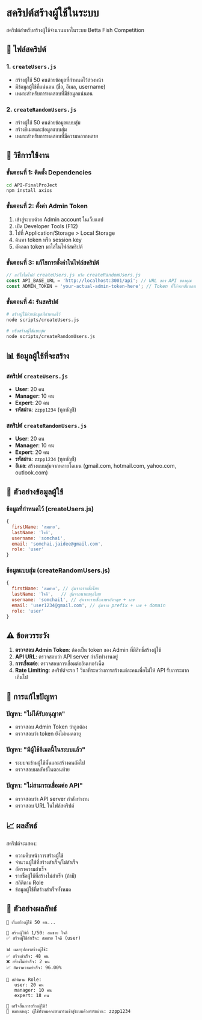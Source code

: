 # สคริปต์สร้างผู้ใช้ในระบบ

สคริปต์สำหรับสร้างผู้ใช้จำนวนมากในระบบ Betta Fish Competition

## 📁 ไฟล์สคริปต์

### 1. `createUsers.js`
- สร้างผู้ใช้ 50 คนด้วยข้อมูลที่กำหนดไว้ล่วงหน้า
- มีข้อมูลผู้ใช้ที่แน่นอน (ชื่อ, อีเมล, username)
- เหมาะสำหรับการทดสอบที่มีข้อมูลแน่นอน

### 2. `createRandomUsers.js`
- สร้างผู้ใช้ 50 คนด้วยข้อมูลแบบสุ่ม
- สร้างอีเมลและข้อมูลแบบสุ่ม
- เหมาะสำหรับการทดสอบที่มีความหลากหลาย

## 🚀 วิธีการใช้งาน

### ขั้นตอนที่ 1: ติดตั้ง Dependencies
```bash
cd API-FinalProJect
npm install axios
```

### ขั้นตอนที่ 2: ตั้งค่า Admin Token
1. เข้าสู่ระบบด้วย Admin account ในเว็บแอป
2. เปิด Developer Tools (F12)
3. ไปที่ Application/Storage > Local Storage
4. ค้นหา token หรือ session key
5. คัดลอก token มาใส่ในไฟล์สคริปต์

### ขั้นตอนที่ 3: แก้ไขการตั้งค่าในไฟล์สคริปต์
```javascript
// แก้ไขในไฟล์ createUsers.js หรือ createRandomUsers.js
const API_BASE_URL = 'http://localhost:3001/api'; // URL ของ API ของคุณ
const ADMIN_TOKEN = 'your-actual-admin-token-here'; // Token ที่ได้จากขั้นตอนที่ 2
```

### ขั้นตอนที่ 4: รันสคริปต์
```bash
# สร้างผู้ใช้ด้วยข้อมูลที่กำหนดไว้
node scripts/createUsers.js

# หรือสร้างผู้ใช้แบบสุ่ม
node scripts/createRandomUsers.js
```

## 📊 ข้อมูลผู้ใช้ที่จะสร้าง

### สคริปต์ `createUsers.js`
- **User**: 20 คน
- **Manager**: 10 คน  
- **Expert**: 20 คน
- **รหัสผ่าน**: `zzpp1234` (ทุกบัญชี)

### สคริปต์ `createRandomUsers.js`
- **User**: 20 คน
- **Manager**: 10 คน
- **Expert**: 20 คน
- **รหัสผ่าน**: `zzpp1234` (ทุกบัญชี)
- **อีเมล**: สร้างแบบสุ่มจากหลายโดเมน (gmail.com, hotmail.com, yahoo.com, outlook.com)

## 📝 ตัวอย่างข้อมูลผู้ใช้

### ข้อมูลที่กำหนดไว้ (createUsers.js)
```javascript
{
  firstName: 'สมชาย',
  lastName: 'ใจดี', 
  username: 'somchai',
  email: 'somchai.jaidee@gmail.com',
  role: 'user'
}
```

### ข้อมูลแบบสุ่ม (createRandomUsers.js)
```javascript
{
  firstName: 'สมชาย', // สุ่มจากรายชื่อไทย
  lastName: 'ใจดี',   // สุ่มจากนามสกุลไทย
  username: 'somchai1', // สุ่มจากรายชื่อภาษาอังกฤษ + เลข
  email: 'user1234@gmail.com', // สุ่มจาก prefix + เลข + domain
  role: 'user'
}
```

## ⚠️ ข้อควรระวัง

1. **ตรวจสอบ Admin Token**: ต้องเป็น token ของ Admin ที่มีสิทธิ์สร้างผู้ใช้
2. **API URL**: ตรวจสอบว่า API server กำลังทำงานอยู่
3. **การเชื่อมต่อ**: ตรวจสอบการเชื่อมต่ออินเทอร์เน็ต
4. **Rate Limiting**: สคริปต์จะรอ 1 วินาทีระหว่างการสร้างแต่ละคนเพื่อไม่ให้ API รับภาระมากเกินไป

## 🔧 การแก้ไขปัญหา

### ปัญหา: "ไม่ได้รับอนุญาต"
- ตรวจสอบ Admin Token ว่าถูกต้อง
- ตรวจสอบว่า token ยังไม่หมดอายุ

### ปัญหา: "มีผู้ใช้อีเมลนี้ในระบบแล้ว"
- ระบบจะข้ามผู้ใช้นั้นและสร้างคนถัดไป
- ตรวจสอบผลลัพธ์ในตอนท้าย

### ปัญหา: "ไม่สามารถเชื่อมต่อ API"
- ตรวจสอบว่า API server กำลังทำงาน
- ตรวจสอบ URL ในไฟล์สคริปต์

## 📈 ผลลัพธ์

สคริปต์จะแสดง:
- ความคืบหน้าการสร้างผู้ใช้
- จำนวนผู้ใช้ที่สร้างสำเร็จ/ไม่สำเร็จ
- อัตราความสำเร็จ
- รายชื่อผู้ใช้ที่สร้างไม่สำเร็จ (ถ้ามี)
- สถิติตาม Role
- ข้อมูลผู้ใช้ที่สร้างสำเร็จทั้งหมด

## 🎯 ตัวอย่างผลลัพธ์

```
🚀 เริ่มสร้างผู้ใช้ 50 คน...

📝 สร้างผู้ใช้ที่ 1/50: สมชาย ใจดี
✅ สร้างผู้ใช้สำเร็จ: สมชาย ใจดี (user)

📊 ผลสรุปการสร้างผู้ใช้:
✅ สร้างสำเร็จ: 48 คน
❌ สร้างไม่สำเร็จ: 2 คน
📈 อัตราความสำเร็จ: 96.00%

👥 สถิติตาม Role:
   user: 20 คน
   manager: 10 คน
   expert: 18 คน

🎉 เสร็จสิ้นการสร้างผู้ใช้!
📝 หมายเหตุ: ผู้ใช้ทั้งหมดจะสามารถเข้าสู่ระบบด้วยรหัสผ่าน: zzpp1234
``` 